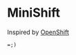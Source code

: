 # MiniShift

Inspired by [OpenShift](https://www.google.com.ec/url?sa=t&rct=j&q=&esrc=s&source=web&cd=1&cad=rja&uact=8&ved=0ahUKEwizzKe0k-nTAhVGPCYKHUfCBs4QFgglMAA&url=https%3A%2F%2Fwww.openshift.com%2F&usg=AFQjCNE_NYEZcj3Ee5yhn7KAVDnMNnRfyg&sig2=kRM3Qtl6gspl6IP6qCOw0Q)

`=;)`
